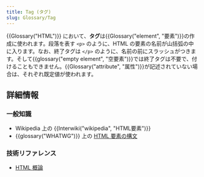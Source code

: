 ```yaml
---
title: Tag (タグ)
slug: Glossary/Tag
---
```

{{Glossary("HTML")}} において、**タグ**は{{Glossary("element", "要素")}}の作成に使われます。段落を表す `<p>` のように、HTML の要素の名前が山括弧の中に入ります。なお、終了タグは `</p>` のように、名前の前にスラッシュがつきます。そして{{glossary("empty element", "空要素")}}では終了タグは不要で、付けることもできません。{{Glossary("attribute", "属性")}}が記述されていない場合は、それぞれ既定値が使われます。

## 詳細情報

### 一般知識

- Wikipedia 上の {{Interwiki("wikipedia", "HTML要素")}}
- {{glossary("WHATWG")}} 上の [HTML 要素の構文](https://html.spec.whatwg.org/multipage/syntax.html#elements-2)

### 技術リファレンス

- [HTML 概論](/ja/docs/Learn/HTML/Introduction_to_HTML)
